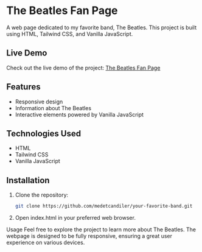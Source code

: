 # The Beatles Fan Page


A web page dedicated to my favorite band, The Beatles. This project is built using HTML, Tailwind CSS, and Vanilla JavaScript.

## Live Demo

Check out the live demo of the project: [The Beatles Fan Page](https://medetcandiler.github.io/your-favorite-band/)

## Features

- Responsive design
- Information about The Beatles
- Interactive elements powered by Vanilla JavaScript

## Technologies Used

- HTML
- Tailwind CSS
- Vanilla JavaScript

## Installation

1. Clone the repository:

   ```bash
   git clone https://github.com/medetcandiler/your-favorite-band.git 
    ```

2. Open index.html in your preferred web browser.

Usage
Feel free to explore the project to learn more about The Beatles. The webpage is designed to be fully responsive, ensuring a great user experience on various devices.

